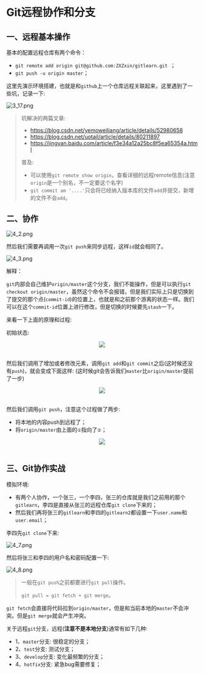 # Git远程协作和分支

## 一、远程基本操作

基本的配置远程仓库有两个命令：

* `git remote add origin git@github.com:ZXZxin/gitlearn.git `；
* `git push -u origin master`；

这里先演示环境搭建，也就是和`github`上一个仓库远程关联起来，这里遇到了一些坑，记录一下:

![3_17.png](images/3_17.png)

> 坑解决的两篇文章:
>
> * https://blog.csdn.net/yemoweiliang/article/details/52980658
> * https://blog.csdn.net/uotail/article/details/80211897
> * https://jingyan.baidu.com/article/f3e34a12a25bc8f5ea65354a.html
>
> 普及:
>
> * 可以使用`git remote show origin`，查看详细的远程remote信息(注意`origin`是一个别名，不一定要这个名字)
> * `git commit am '....'`只会将已经纳入版本库的文件`add`并提交，新增的文件不会`add`。

## 二、协作

![4_2.png](images/4_2.png)

然后我们需要再调用一次`git push`来同步远程，这样`id`就会相同了。

![4_3.png](images/4_3.png)

解释：

`git`内部会自己维护`origin/master`这个分支，我们不能操作，但是可以执行`git checkout origin/master`，虽然这个命令不会报错，但是我们实际上只是切换到了提交的那个点(`commit-id`)的位置上，也就是和之前那个游离的状态一样。我们可以在这个`commit-id`位置上进行修改，但是切换的时候要先`stash`一下。

来看一下上面的原理和过程:

初始状态: 

<div align="center"><img src="images/4_4.png"></div><br>

然后我们调用了增加或者修改元素，调用`git add`和`git commit`之后(这时候还没有`push`)，就会变成下面这样: (这时候git会告诉我们`master`比`origin/master`提前了一步)

<div align="center"><img src="images/4_5.png"></div><br>

然后我们调用`git push`，注意这个过程做了两步:

* 将本地的内容push到远程了；
* 将`origin/master`由上面的`①`指向了`②`；



<div align="center"><img src="images/4_6.png"></div><br>



## 三、Git协作实战



模拟环境:

* 有两个人协作，一个张三，一个李四，张三的仓库就是我们之前用的那个`gitlearn`，李四是直接从张三的远程仓库`git clone`下来的；
* 然后我们再将张三的`gitlearn`和李四的`gitlearn2`都设置一下`user.name`和`user.email`；

李四先`git clone`下来:

![4_7.png](images/4_7.png)

然后将张三和李四的用户名和密码配置一下:

![4_8.png](images/4_8.png)

> 一般在`git push`之前都要进行`git pull`操作。
>
> `git pull = git fetch + git merge`。

`git fetch`会直接将代码拉到`origin/master`，但是和当前本地的`master`不会冲突。但是`git merge`就会产生冲突。



关于远程`git`分支，远程(**注意不是本地分支**)通常有如下几种: 

* 1、`master`分支: 很稳定的分支；
* 2、`test`分支: 测试分支；
* 3、`develop`分支:  变化最频繁的分支；
* 4、`hotfix`分支: 紧急bug需要修复；



